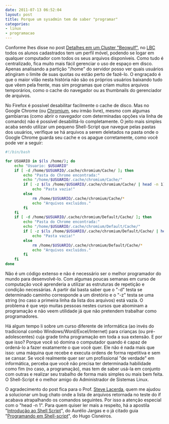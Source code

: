 ```yaml
---
date: 2011-07-13 06:52:04
layout: post
title: Porque um sysadmin tem de saber "programar"
categories:
- linux
- programacao
---
```


Conforme lhes disse no post [Detalhes em um Cluster "Beowulf"](http://blog.myhro.info/2011/04/detalhes-em-um-cluster-beowulf/), no [LBC](http://www.ppgcb.unimontes.br/lbc/) todos os alunos cadastrados tem um perfil móvel, podendo se logar em qualquer computador com todos os seus arquivos disponíveis. Como tudo é centralizado, fica muito mais fácil gerenciar o uso de espaço em disco. Apenas analisando a partição "/home" do servidor posso ver quais usuários atingiram o limite de suas quotas ou estão perto de fazê-lo. O engraçado é que o maior vilão nesta história não são os próprios usuários baixando tudo que vêem pela frente, mas sim programas que criam muitos arquivos temporários, como o cache do navegador ou as thumbnails do gerenciador de arquivos.

No Firefox é possível desabilitar facilmente o cache de disco. Mas no Google Chrome (ou [Chromium](http://www.chromium.org/Home), seu irmão livre), mesmo com algumas gambiarras (como abrir o navegador com determinadas opções via linha de comando) não é possível desabilitá-lo completamente. O jeito mais simples acaba sendo utilizar um pequeno Shell-Script que navegue pelas pastas dos usuários, verifique se há arquivos a serem deletados na pasta onde o Google Chrome guarda seu cache e os apague corretamente, como você pode ver a seguir:

``` bash
#!/bin/bash

for USUARIO in $(ls /home/); do
	echo "Usuario: $USUARIO"
	if [ -d /home/$USUARIO/.cache/chromium/Cache/ ]; then
		echo "Pasta do Chrome encontrada:"
		echo "/home/$USUARIO/.cache/chromium/Cache/"
		if [ -z $(ls /home/$USUARIO/.cache/chromium/Cache/ | head -n 1) ]; then
			echo "Pasta vazia!"
		else
			rm /home/$USUARIO/.cache/chromium/Cache/*
			echo "Arquivos excluidos."
		fi
	fi
	if [ -d /home/$USUARIO/.cache/chromium/Default/Cache/ ]; then
		echo "Pasta do Chrome encontrada:"
		echo "/home/$USUARIO/.cache/chromium/Default/Cache/"
		if [ -z $(ls /home/$USUARIO/.cache/chromium/Default/Cache/ | head -n 1) ]; then
			echo "Pasta vazia!"
		else
			rm /home/$USUARIO/.cache/chromium/Default/Cache/*
			echo "Arquivos excluidos."
		fi
	fi
done
```

Não é um código extenso e não é necessário ser o melhor programador do mundo para desenvolvê-lo. Com algumas poucas semanas em curso de computação você aprenderia a utilizar as estruturas de repetição e condição necessárias. A partir daí basta saber que o "-d" testa se determinado caminho corresponde a um diretório e o "-z" testa se uma string (no caso a primeira linha da lista dos arquivos) está vazia. O problema é que vejo muitas pessoas nestes cursos que abominam a programação e não veem utilidade já que não pretendem trabalhar como programadores.

Há algum tempo li sobre um curso diferente de informática (ao invés do tradicional combo Windows/Word/Excel/Internet) para crianças (ou pré-adolescentes) cuja grade tinha programação em toda a sua extensão. E por que isso? Porque você só domina o computador quando é capaz de ordená-lo a fazer exatamente o que você quer. Ele não é nada mais que isso: uma máquina que recebe e executa ordens de forma repetitiva e sem se cansar. Se você realmente quer ser um profissional "de verdade" em informática, perceba que você não precisa ter determinada habilidade como fim (no caso, a programação), mas tem de saber usá-la em conjunto com outras e realizar seu trabalho de forma mais simples ou mais bem feita. O Shell-Script é o melhor amigo do Administrador de Sistemas Linux.

O agradecimento do post fica para o Prof. [Steve Lacerda](http://www.stevelacerda.net/), quem me ajudou a solucionar um bug chato onde a lista de arquivos retornada no teste do if acabava atrapalhando os comandos seguintes. Por isso a atenção especial com o "head -n 1". Para quem quiser ler mais a respeito, há a apostila "[Introdução ao Shell Script](http://aurelio.net/shell/apostila-introducao-shell.pdf)", do Aurélio Jargas e o já citado guia "[Programando em Shell-script](http://www.devin.com.br/shell_script/)", do Hugo Cisneiros.
